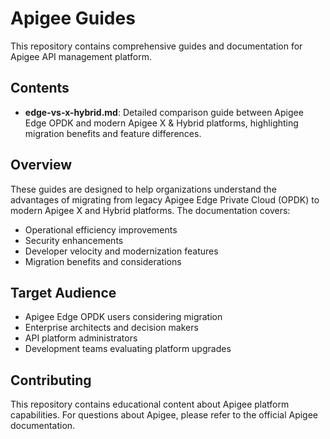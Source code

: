 # Apigee Guides

This repository contains comprehensive guides and documentation for Apigee API management platform.

## Contents

- **edge-vs-x-hybrid.md**: Detailed comparison guide between Apigee Edge OPDK and modern Apigee X & Hybrid platforms, highlighting migration benefits and feature differences.

## Overview

These guides are designed to help organizations understand the advantages of migrating from legacy Apigee Edge Private Cloud (OPDK) to modern Apigee X and Hybrid platforms. The documentation covers:

- Operational efficiency improvements
- Security enhancements
- Developer velocity and modernization features
- Migration benefits and considerations

## Target Audience

- Apigee Edge OPDK users considering migration
- Enterprise architects and decision makers
- API platform administrators
- Development teams evaluating platform upgrades

## Contributing

This repository contains educational content about Apigee platform capabilities. For questions about Apigee, please refer to the official Apigee documentation. 